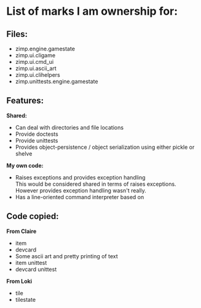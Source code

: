 List of marks I am ownership for:
=================================

Files:
------

* zimp.engine.gamestate
* zimp.ui.cligame
* zimp.ui.cmd_ui
* zimp.ui.ascii_art
* zimp.ui.clihelpers
* zimp.unittests.engine.gamestate

Features:
---------

__Shared:__
* Can deal with directories and file locations
* Provide doctests
* Provide unittests
* Provides object-persistence / object serialization using either pickle or shelve

__My own code:__
* Raises exceptions and provides exception handling<br/>
    This would be considered shared in terms of raises exceptions.<br/>
    However provides exception handling wasn't really.
* Has a line-oriented command interpreter based on 

Code copied:
------------
__From Claire__
* item
* devcard
* Some ascii art and pretty printing of text
* item unittest
* devcard unittest

__From Loki__
* tile
* tilestate
